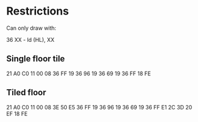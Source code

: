 # Restrictions

Can only draw with:

36 XX - ld (HL), XX

## Single floor tile

21 A0 C0 11 00 08 36 FF 19 36 96 19 36 69 19 36 FF 18 FE

## Tiled floor

21 A0 C0 11 00 08 3E 50 E5 36 FF 19 36 96 19 36 69 19 36 FF E1 2C 3D 20 EF 18 FE
